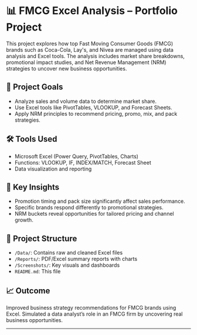 # 📊 FMCG Excel Analysis – Portfolio Project

This project explores how top Fast Moving Consumer Goods (FMCG) brands such as Coca-Cola, Lay's, and Nivea are managed using data analysis and Excel tools. The analysis includes market share breakdowns, promotional impact studies, and Net Revenue Management (NRM) strategies to uncover new business opportunities.

## 🧠 Project Goals

- Analyze sales and volume data to determine market share.
- Use Excel tools like PivotTables, VLOOKUP, and Forecast Sheets.
- Apply NRM principles to recommend pricing, promo, mix, and pack strategies.

## 🛠️ Tools Used

- Microsoft Excel (Power Query, PivotTables, Charts)
- Functions: VLOOKUP, IF, INDEX/MATCH, Forecast Sheet
- Data visualization and reporting

## 📌 Key Insights

- Promotion timing and pack size significantly affect sales performance.
- Specific brands respond differently to promotional strategies.
- NRM buckets reveal opportunities for tailored pricing and channel growth.

## 📁 Project Structure

- `/Data/`: Contains raw and cleaned Excel files
- `/Reports/`: PDF/Excel summary reports with charts
- `/Screenshots/`: Key visuals and dashboards
- `README.md`: This file

## 📈 Outcome

Improved business strategy recommendations for FMCG brands using Excel. Simulated a data analyst’s role in an FMCG firm by uncovering real business opportunities.

---


